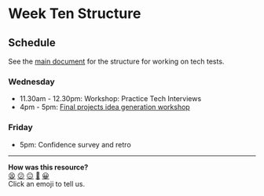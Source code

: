 # Week Ten Structure

## Schedule

See the [main document](../../individual_challenges_with_reviews/README.md) for the structure for working on tech tests.

### Wednesday

* 11.30am - 12.30pm: Workshop: Practice Tech Interviews
* 4pm - 5pm: [Final projects idea generation workshop](https://github.com/makersacademy/skills-workshops/blob/master/project_idea_generation_workshop.md)

### Friday

* 5pm: Confidence survey and retro

<!-- BEGIN GENERATED SECTION DO NOT EDIT -->

---

**How was this resource?**  
[😫](https://airtable.com/shrUJ3t7KLMqVRFKR?prefill_Repository=course&prefill_File=sequence/onsite/week10_with_reviews.md&prefill_Sentiment=😫) [😕](https://airtable.com/shrUJ3t7KLMqVRFKR?prefill_Repository=course&prefill_File=sequence/onsite/week10_with_reviews.md&prefill_Sentiment=😕) [😐](https://airtable.com/shrUJ3t7KLMqVRFKR?prefill_Repository=course&prefill_File=sequence/onsite/week10_with_reviews.md&prefill_Sentiment=😐) [🙂](https://airtable.com/shrUJ3t7KLMqVRFKR?prefill_Repository=course&prefill_File=sequence/onsite/week10_with_reviews.md&prefill_Sentiment=🙂) [😀](https://airtable.com/shrUJ3t7KLMqVRFKR?prefill_Repository=course&prefill_File=sequence/onsite/week10_with_reviews.md&prefill_Sentiment=😀)  
Click an emoji to tell us.

<!-- END GENERATED SECTION DO NOT EDIT -->
